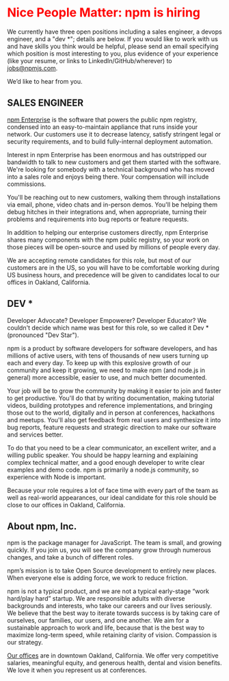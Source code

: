 <style>
h1 {
color: red;
}
</style>

# Nice People Matter: npm is hiring

We currently have three open positions including a sales engineer, a devops engineer, and a "dev *"; details are below. If you would like to work with us and have skills you think would be helpful, please send an email specifying which position is most interesting to you, plus evidence of your experience (like your resume, or links to LinkedIn/GitHub/wherever) to jobs@npmjs.com.

We’d like to hear from you.

## SALES ENGINEER

[npm Enterprise](https://www.npmjs.org/enterprise) is the software that powers the public npm registry, condensed into an easy-to-maintain appliance that runs inside your network. Our customers use it to decrease latency, satisfy stringent legal or security requirements, and to build fully-internal deployment automation.

Interest in npm Enterprise has been enormous and has outstripped our bandwidth to talk to new customers and get them started with the software. We're looking for somebody with a technical background who has moved into a sales role and enjoys being there. Your compensation will include commissions.

You'll be reaching out to new customers, walking them through installations via email, phone, video chats and in-person demos. You'll be helping them debug hitches in their integrations and, when appropriate, turning their problems and requirements into bug reports or feature requests.

In addition to helping our enterprise customers directly, npm Enterprise shares many components with the npm public registry, so your work on those pieces will be open-source and used by millions of people every day.

We are accepting remote candidates for this role, but most of our customers are in the US, so you will have to be comfortable working during US business hours, and precedence will be given to candidates local to our offices in Oakland, California.

## DEV *

Developer Advocate? Developer Empowerer? Developer Educator? We couldn't decide which name was best for this role, so we called it Dev * (pronounced "Dev Star").

npm is a product by software developers for software developers, and has millions of active users, with tens of thousands of new users turning up each and every day. To keep up with this explosive growth of our community and keep it growing, we need to make npm (and node.js in general) more accessible, easier to use, and much better documented.

Your job will be to grow the community by making it easier to join and faster to get productive. You'll do that by writing documentation, making tutorial videos, building prototypes and reference implementations, and bringing those out to the world, digitally and in person at conferences, hackathons and meetups. You'll also get feedback from real users and synthesize it into bug reports, feature requests and strategic direction to make our software and services better.

To do that you need to be a clear communicator, an excellent writer, and a willing public speaker. You should be happy learning and explaining complex technical matter, and a good enough developer to write clear examples and demo code. npm is primarily a node.js community, so experience with Node is important.

Because your role requires a lot of face time with every part of the team as well as real-world appearances, our ideal candidate for this role should be close to our offices in Oakland, California.

## About npm, Inc.

npm is the package manager for JavaScript. The team is small, and growing quickly. If you join us, you will see the company grow through numerous changes, and take a bunch of different roles.

npm’s mission is to take Open Source development to entirely new places. When everyone else is adding force, we work to reduce friction.

npm is not a typical product, and we are not a typical early-stage “work hard/play hard” startup. We are responsible adults with diverse backgrounds and interests, who take our careers and our lives seriously. We believe that the best way to iterate towards success is by taking care of ourselves, our families, our users, and one another. We aim for a sustainable approach to work and life, because that is the best way to maximize long-term speed, while retaining clarity of vision. Compassion is our strategy.

[Our offices](https://www.google.com/maps/place/200+Frank+H+Ogawa+Plaza/@37.805544,-122.2720659,17z/data=!3m1!4b1!4m2!3m1!1s0x808f80b1a2db786f:0x4685356d4acb43ef) are in downtown Oakland, California. We offer very competitive salaries, meaningful equity, and generous health, dental and vision benefits. We love it when you represent us at conferences.
